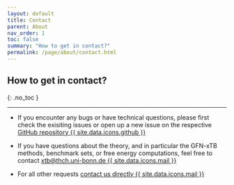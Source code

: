 ```yaml
---
layout: default
title: Contact
parent: About
nav_order: 1
toc: false
summary: "How to get in contact?"
permalink: /page/about/contact.html
---
```


## How to get in contact?
{: .no_toc }

---


- If you encounter any bugs or have technical questions, please first check the exisiting issues or open up a new issue on the respective [GitHub repository {{ site.data.icons.github }}](https://github.com/crest-lab)

- If you have questions about the theory, and in particular the GFN-xTB methods, benchmark sets, or free energy computations, feel free to contact [xtb@thch.uni-bonn.de {{ site.data.icons.mail }}](mailto:xtb@thch.uni-bonn.de)

- For all other requests [contact us directly {{ site.data.icons.mail }}](mailto:pracht@pc.rwth-aachen.de)


